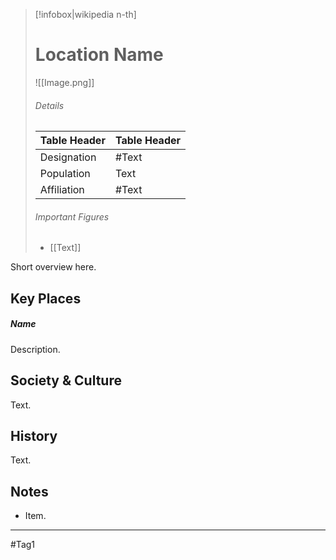 
> [!infobox|wikipedia n-th]
> # Location Name
> ![[Image.png]] 
> ###### Details
> | Table Header | Table Header | 
> | ---- | --- |
> | Designation | #Text | 
> | Population | Text |
> | Affiliation | #Text |
> 
> ###### Important Figures
> - [[Text]]


Short overview here.

## Key Places

##### Name
Description.

## Society & Culture
Text.

## History
Text.

## Notes
- Item.


---
#Tag1 